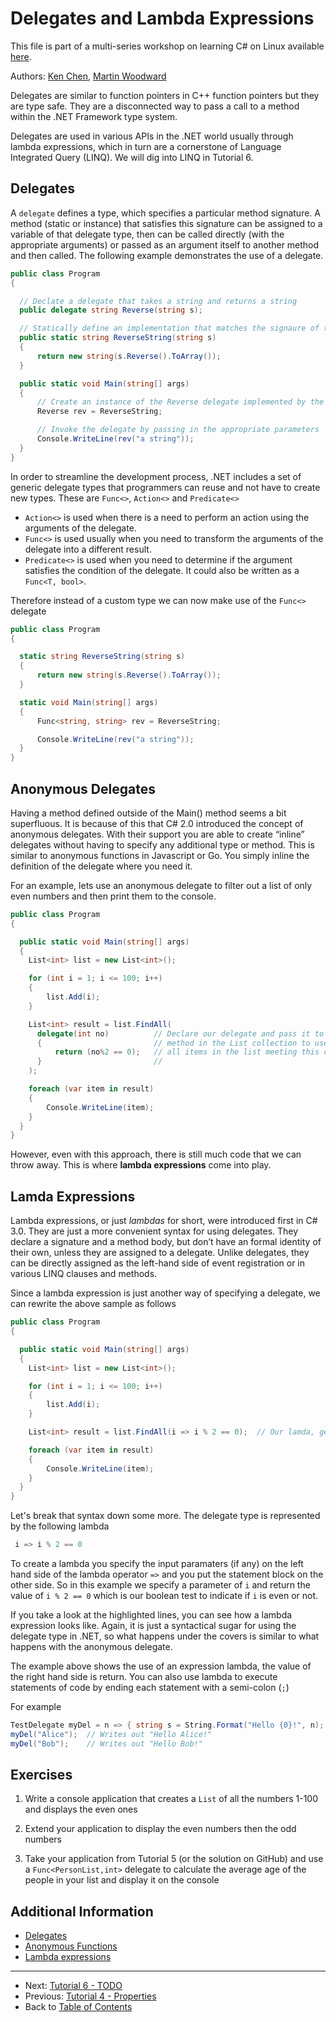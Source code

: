 # Delegates and Lambda Expressions
This file is part of a multi-series workshop on learning C# on Linux available [here](../README.md).

Authors: [Ken Chen](https://github.com/chenkennt), [Martin Woodward](https://github.com/martinwoodward)

Delegates are similar to function pointers in C++ function pointers but they are type safe.
They are a disconnected way to pass a call to a method within the .NET Framework type system.

Delegates are used in various APIs in the .NET world usually through lambda expressions,
which in turn are a cornerstone of Language Integrated Query (LINQ). We will dig into LINQ in Tutorial 6.

## Delegates

A `delegate` defines a type, which specifies a particular method signature. 
A method (static or instance) that satisfies this signature can be assigned to a variable of that delegate type,
then can be called directly (with the appropriate arguments) or passed as an argument itself to another method
and then called. The following example demonstrates the use of a delegate.

```cs
public class Program
{

  // Declate a delegate that takes a string and returns a string
  public delegate string Reverse(string s);

  // Statically define an implementation that matches the signaure of the delegate defined above
  public static string ReverseString(string s)
  {
      return new string(s.Reverse().ToArray());
  }

  public static void Main(string[] args)
  {
      // Create an instance of the Reverse delegate implemented by the ReverseString method
      Reverse rev = ReverseString;

      // Invoke the delegate by passing in the appropriate parameters
      Console.WriteLine(rev("a string"));
  }
}

```


In order to streamline the development process, .NET includes a set of generic delegate types that programmers can
reuse and not have to create new types. These are `Func<>`, `Action<>` and `Predicate<>`

 - `Action<>` is used when there is a need to perform an action using the arguments of the delegate.
 - `Func<>` is used usually when you need to transform the arguments of the delegate into a different result.
 - `Predicate<>` is used when you need to determine if the argument satisfies the condition of the delegate. 
    It could also be written as a `Func<T, bool>`.

Therefore instead of a custom type we can now make use of the `Func<>` delegate

```cs
public class Program
{

  static string ReverseString(string s)
  {
      return new string(s.Reverse().ToArray());
  }

  static void Main(string[] args)
  {
      Func<string, string> rev = ReverseString;

      Console.WriteLine(rev("a string"));
  }
}

```

## Anonymous Delegates
Having a method defined outside of the Main() method seems a bit superfluous. It is because of this that
C# 2.0 introduced the concept of anonymous delegates. With their support you are able to create 
“inline” delegates without having to specify any additional type or method. This is similar to anonymous
functions in Javascript or Go. You simply inline the definition of the delegate where you need it.

For an example, lets use an anonymous delegate to filter out a list of only
even numbers and then print them to the console.

```cs
public class Program
{

  public static void Main(string[] args)
  {
    List<int> list = new List<int>();

    for (int i = 1; i <= 100; i++)
    {
        list.Add(i);
    }

    List<int> result = list.FindAll(
      delegate(int no)          // Declare our delegate and pass it to the FindAll
      {                         // method in the List collection to use to match
          return (no%2 == 0);   // all items in the list meeting this criteria
      }                         //
    );

    foreach (var item in result)
    {
        Console.WriteLine(item);
    }
  }
}

```
However, even with this approach, there is still much code that we can throw away. This is where **lambda expressions** come into play.

## Lamda Expressions

Lambda expressions, or just *lambdas* for short, were introduced first in C# 3.0. They are just a more convenient
syntax for using delegates. They declare a signature and a method body, but don’t have an formal identity of
their own, unless they are assigned to a delegate. Unlike delegates, they can be directly assigned as the
left-hand side of event registration or in various LINQ clauses and methods.

Since a lambda expression is just another way of specifying a delegate, we can rewrite the above sample as follows
```cs
public class Program
{

  public static void Main(string[] args)
  {
    List<int> list = new List<int>();

    for (int i = 1; i <= 100; i++)
    {
        list.Add(i);
    }

    List<int> result = list.FindAll(i => i % 2 == 0);  // Our lamda, getting rid of all the boilerplate code

    foreach (var item in result)
    {
        Console.WriteLine(item);
    }
  }
}

```
Let's break that syntax down some more. The delegate type is represented by the following lambda
```c#
 i => i % 2 == 0
```
To create a lambda you specify the input paramaters (if any) on the left hand side of the lambda operator `=>`
and you put the statement block on the other side. So in this example we specify a parameter of `i` and return
the value of `i % 2 == 0` which is our boolean test to indicate if `i` is even or not.

If you take a look at the highlighted lines, you can see how a lambda expression looks like.
Again, it is just a syntactical sugar for using the delegate type in .NET, so what happens under the
covers is similar to what happens with the anonymous delegate.

The example above shows the use of an expression lambda, the value of the right hand side is return.
You can also use lambda to execute statements of code by ending each statement with a semi-colon (`;`)

For example

```c#
TestDelegate myDel = n => { string s = String.Format("Hello {0}!", n); Console.WriteLine(s); };
myDel("Alice");  // Writes out "Hello Alice!"
myDel("Bob");    // Writes out "Hello Bob!"

```

## Exercises
 1. Write a console application that creates a `List` of all the numbers 1-100 and displays the even ones

 2. Extend your application to display the even numbers then the odd numbers
 
 3. Take your application from Tutorial 5 (or the solution on GitHub) and use a `Func<PersonList,int>` delegate
    to calculate the average age of the people in your list and display it on the console


## Additional Information
 - [Delegates](https://msdn.microsoft.com/en-us/library/ms173171.aspx)
 - [Anonymous Functions](https://msdn.microsoft.com/en-us/library/bb882516.aspx)
 - [Lambda expressions](https://msdn.microsoft.com/en-us/library/bb397687.aspx)

---
 - Next: [Tutorial 6 - TODO](../README.md)
 - Previous: [Tutorial 4 - Properties](../004-Properties/)
 - Back to [Table of Contents](../README.md)

